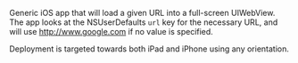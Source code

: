 Generic iOS app that will load a given URL into a full-screen UIWebView. The app looks at the NSUserDefaults `url` key for the necessary URL, and will use http://www.google.com if no value is specified.

Deployment is targeted towards both iPad and iPhone using any orientation.
